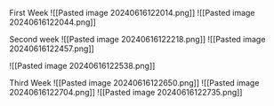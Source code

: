 First Week
![[Pasted image 20240616122014.png]]
![[Pasted image 20240616122044.png]]

Second week
![[Pasted image 20240616122218.png]]
![[Pasted image 20240616122457.png]]

![[Pasted image 20240616122538.png]]


Third Week
![[Pasted image 20240616122650.png]]
![[Pasted image 20240616122704.png]]
![[Pasted image 20240616122735.png]]


